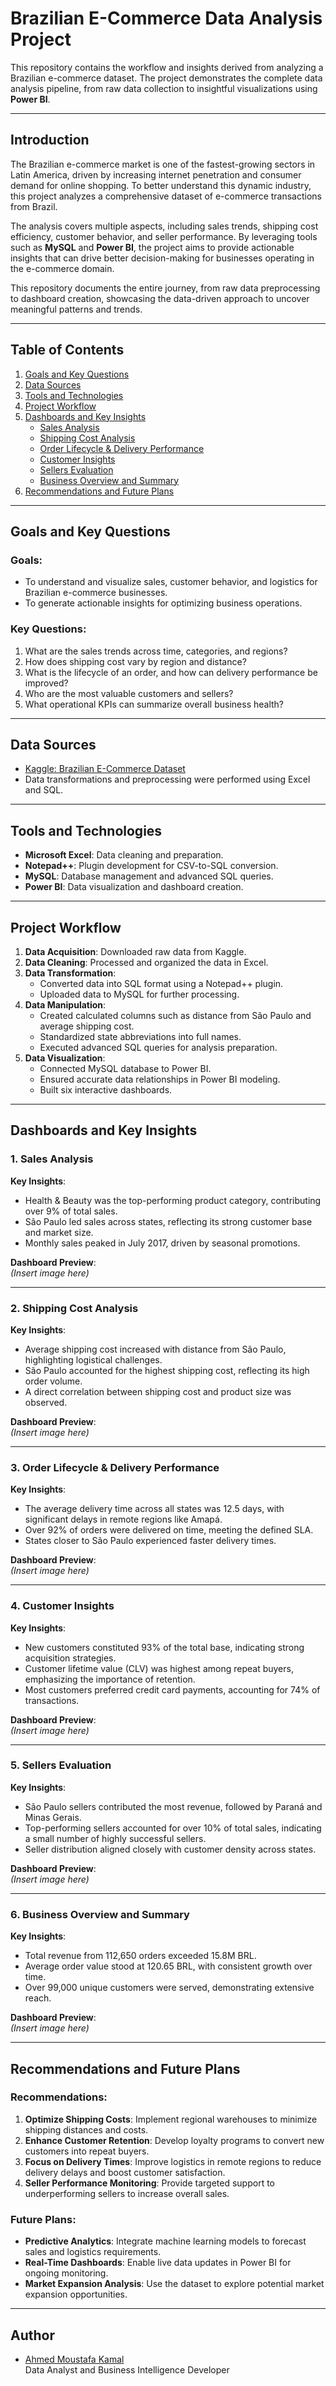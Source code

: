 # Brazilian E-Commerce Data Analysis Project

This repository contains the workflow and insights derived from analyzing a Brazilian e-commerce dataset. The project demonstrates the complete data analysis pipeline, from raw data collection to insightful visualizations using **Power BI**.

--- 
## Introduction

The Brazilian e-commerce market is one of the fastest-growing sectors in Latin America, driven by increasing internet penetration and consumer demand for online shopping. To better understand this dynamic industry, this project analyzes a comprehensive dataset of e-commerce transactions from Brazil. 

The analysis covers multiple aspects, including sales trends, shipping cost efficiency, customer behavior, and seller performance. By leveraging tools such as **MySQL** and **Power BI**, the project aims to provide actionable insights that can drive better decision-making for businesses operating in the e-commerce domain. 

This repository documents the entire journey, from raw data preprocessing to dashboard creation, showcasing the data-driven approach to uncover meaningful patterns and trends.

---

## Table of Contents

1. [Goals and Key Questions](#goals-and-key-questions)
2. [Data Sources](#data-sources)
3. [Tools and Technologies](#tools-and-technologies)
4. [Project Workflow](#project-workflow)
5. [Dashboards and Key Insights](#dashboards-and-key-insights)
   - [Sales Analysis](#sales-analysis)
   - [Shipping Cost Analysis](#shipping-cost-analysis)
   - [Order Lifecycle & Delivery Performance](#order-lifecycle--delivery-performance)
   - [Customer Insights](#customer-insights)
   - [Sellers Evaluation](#sellers-evaluation)
   - [Business Overview and Summary](#business-overview-and-summary)
6. [Recommendations and Future Plans](#recommendations-and-future-plans)

---

## Goals and Key Questions

### Goals:
- To understand and visualize sales, customer behavior, and logistics for Brazilian e-commerce businesses.
- To generate actionable insights for optimizing business operations.

### Key Questions:
1. What are the sales trends across time, categories, and regions?
2. How does shipping cost vary by region and distance?
3. What is the lifecycle of an order, and how can delivery performance be improved?
4. Who are the most valuable customers and sellers?
5. What operational KPIs can summarize overall business health?

---

## Data Sources

- [Kaggle: Brazilian E-Commerce Dataset](https://www.kaggle.com/datasets/olistbr/brazilian-ecommerce)
- Data transformations and preprocessing were performed using Excel and SQL.

---

## Tools and Technologies

- **Microsoft Excel**: Data cleaning and preparation.
- **Notepad++**: Plugin development for CSV-to-SQL conversion.
- **MySQL**: Database management and advanced SQL queries.
- **Power BI**: Data visualization and dashboard creation.

---

## Project Workflow

1. **Data Acquisition**: Downloaded raw data from Kaggle.
2. **Data Cleaning**: Processed and organized the data in Excel.
3. **Data Transformation**:
   - Converted data into SQL format using a Notepad++ plugin.
   - Uploaded data to MySQL for further processing.
4. **Data Manipulation**:
   - Created calculated columns such as distance from São Paulo and average shipping cost.
   - Standardized state abbreviations into full names.
   - Executed advanced SQL queries for analysis preparation.
5. **Data Visualization**:
   - Connected MySQL database to Power BI.
   - Ensured accurate data relationships in Power BI modeling.
   - Built six interactive dashboards.

---

## Dashboards and Key Insights

### 1. Sales Analysis

**Key Insights**:
- Health & Beauty was the top-performing product category, contributing over 9% of total sales.
- São Paulo led sales across states, reflecting its strong customer base and market size.
- Monthly sales peaked in July 2017, driven by seasonal promotions.

**Dashboard Preview**:  
*(Insert image here)*

---

### 2. Shipping Cost Analysis

**Key Insights**:
- Average shipping cost increased with distance from São Paulo, highlighting logistical challenges.
- São Paulo accounted for the highest shipping cost, reflecting its high order volume.
- A direct correlation between shipping cost and product size was observed.

**Dashboard Preview**:  
*(Insert image here)*

---

### 3. Order Lifecycle & Delivery Performance

**Key Insights**:
- The average delivery time across all states was 12.5 days, with significant delays in remote regions like Amapá.
- Over 92% of orders were delivered on time, meeting the defined SLA.
- States closer to São Paulo experienced faster delivery times.

**Dashboard Preview**:  
*(Insert image here)*

---

### 4. Customer Insights

**Key Insights**:
- New customers constituted 93% of the total base, indicating strong acquisition strategies.
- Customer lifetime value (CLV) was highest among repeat buyers, emphasizing the importance of retention.
- Most customers preferred credit card payments, accounting for 74% of transactions.

**Dashboard Preview**:  
*(Insert image here)*

---

### 5. Sellers Evaluation

**Key Insights**:
- São Paulo sellers contributed the most revenue, followed by Paraná and Minas Gerais.
- Top-performing sellers accounted for over 10% of total sales, indicating a small number of highly successful sellers.
- Seller distribution aligned closely with customer density across states.

**Dashboard Preview**:  
*(Insert image here)*

---

### 6. Business Overview and Summary

**Key Insights**:
- Total revenue from 112,650 orders exceeded 15.8M BRL.
- Average order value stood at 120.65 BRL, with consistent growth over time.
- Over 99,000 unique customers were served, demonstrating extensive reach.

**Dashboard Preview**:  
*(Insert image here)*

---

## Recommendations and Future Plans

### Recommendations:
1. **Optimize Shipping Costs**: Implement regional warehouses to minimize shipping distances and costs.
2. **Enhance Customer Retention**: Develop loyalty programs to convert new customers into repeat buyers.
3. **Focus on Delivery Times**: Improve logistics in remote regions to reduce delivery delays and boost customer satisfaction.
4. **Seller Performance Monitoring**: Provide targeted support to underperforming sellers to increase overall sales.

### Future Plans:
- **Predictive Analytics**: Integrate machine learning models to forecast sales and logistics requirements.
- **Real-Time Dashboards**: Enable live data updates in Power BI for ongoing monitoring.
- **Market Expansion Analysis**: Use the dataset to explore potential market expansion opportunities.

---

## Author

- [Ahmed Moustafa Kamal](https://github.com/ahmedmoustafa31)  
  Data Analyst and Business Intelligence Developer

